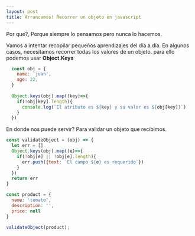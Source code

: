 ```yaml
---
layout: post
title: Arrancamos! Recorrer un objeto en javascript
---
```


Por que?, Porque siempre lo pensamos pero nunca lo hacemos.

Vamos a intentar recopilar pequeños aprendizajes del día a día.
En algunos casos, necesitamos recorrer todas los valores de un objeto. para ello podemos usar **Object.Keys**

```javascript  
  const obj = {
    name: 'juan', 
    age: 22,
  } 
  
  Object.keys(obj).map((key)=>{
    if(!obj[key].length){
      console.log(`El atributo es ${key} y su valor es ${obj[key]}`)
    }
  })
  ```
  
  En donde nos puede servir? Para validar un objeto que recibimos.
  ```javascript
  const validateObject = (obj) => {
    let err = []
    Object.keys(obj).map((e)=>{
      if(!obj[e] || !obj[e].length){
        err.push({text: `El campo ${e} es requerido`})
      }
    })
    return err
  }

  const product = {
    name: 'tomato',
    description: '',
    price: null
  } 

  validateObject(product);
  ```
